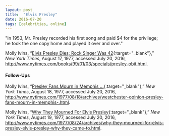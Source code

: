 ```yaml
---
layout: post
title:  "Elvis Presley"
date: 2016-07-20
tags: [celebrities, online]
---
```


"In 1953, Mr. Presley recorded his first song and paid $4 for the privilege; he took the one copy home and played it over and over."

Molly Ivins, “[Elvis Presley Dies; Rock Singer Was 42](http://www.nytimes.com/books/99/01/03/specials/presley-obit.html "New York Times Obituary for Elvis Presley"){:target="_blank"},” *New York Times*, August 17, 1977, accessed July 20, 2016, http://www.nytimes.com/books/99/01/03/specials/presley-obit.html.


#### Follow-Ups

Molly Ivins, “[Presley Fans Mourn in Memphis ...](http://www.nytimes.com/1977/08/18/archives/westchester-opinion-presley-fans-mourn-in-memphis-.html "Presley Fans Mourn in Memphis, New York Times article"){:target="_blank"},” *New York Times*, August 18, 1977, accessed July 20, 2016, http://www.nytimes.com/1977/08/18/archives/westchester-opinion-presley-fans-mourn-in-memphis-.html.

Molly Ivins, “[Why They Mourned For Elvis Presley](http://www.nytimes.com/1977/08/24/archives/why-they-mourned-for-elvis-presley-elvis-presley-why-they-came-to.html "Why They Mourned For Elvis Presley, New York Times article"){:target="_blank"},” *New York Times*, August 19, 1977, accessed July 20, 2016, http://www.nytimes.com/1977/08/24/archives/why-they-mourned-for-elvis-presley-elvis-presley-why-they-came-to.html.